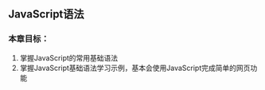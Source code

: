 ## JavaScript语法

### 本章目标：

1. 掌握JavaScript的常用基础语法
2. 掌握JavaScript基础语法学习示例，基本会使用JavaScript完成简单的网页功能

### 

### 



